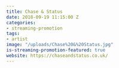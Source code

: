 ```yaml
---
title: Chase & Status
date: 2018-09-19 11:15:00 Z
categories:
- streaming-promotion
tags:
- artist
image: "/uploads/Chase%20&%20Status.jpg"
is-streaming-promotion-featured: true
website: https://chaseandstatus.co.uk/
---
```


